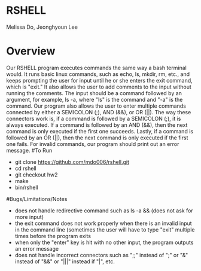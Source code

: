 # RSHELL
Melissa Do, Jeonghyoun Lee

# Overview 
Our RSHELL program executes commands the same way a bash terminal would. It runs basic linux commands, such as echo, ls, mkdir, rm, etc., and keeps prompting the user for input until he or she enters the exit command, which is "exit." It also allows the user to add comments to the input without running the comments. The input should be a command followed by an argument, for example, ls -a, where "ls" is the command and "-a" is the command. Our program also allows the user to enter multiple commands connected by either a SEMICOLON (;), AND (&&), or OR (||). The way these connectors work is, if a command is followed by a SEMICOLON (;), it is always executed. If a command is followed by an AND (&&), then the next command is only executed if the first one succeeds. Lastly, if a command is followed by an OR (||), then the next command is only executed if the first one fails. For invalid commands, our program should print out an error message. 
#To Run
* git clone https://github.com/mdo006/rshell.git
* cd rshell
* git checkout hw2
* make
* bin/rshell

#Bugs/Limitations/Notes
* does not handle redirective command such as ls -a && (does not ask for more input)
* the exit command does not work properly when there is an invalid input in the command line (sometimes the user will have to type "exit" multiple times before the program exits
* when only the "enter" key is hit with no other input, the program outputs an error message
* does not handle incorrect connectors such as ";;" instead of ";" or "&" instead of "&&" or "|||" instead if "|", etc.
